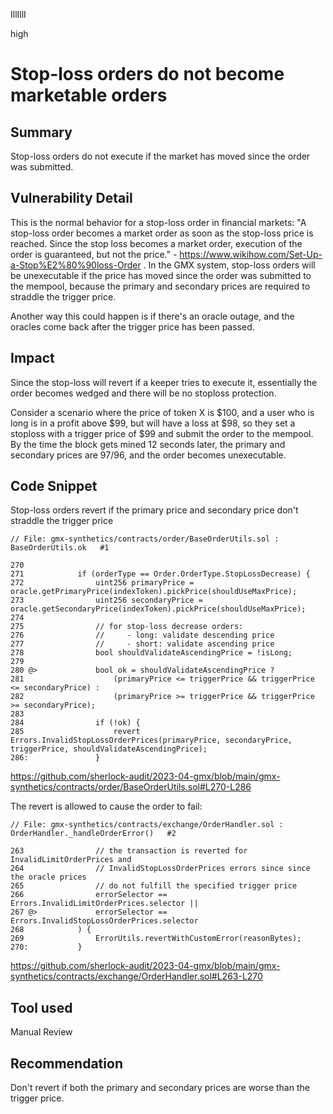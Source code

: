 IllIllI

high

# Stop-loss orders do not become marketable orders

## Summary

Stop-loss orders do not execute if the market has moved since the order was submitted.


## Vulnerability Detail

This is the normal behavior for a stop-loss order in financial markets: "A stop-loss order becomes a market order as soon as the stop-loss price is reached. Since the stop loss becomes a market order, execution of the order is guaranteed, but not the price." - https://www.wikihow.com/Set-Up-a-Stop%E2%80%90loss-Order . In the GMX system, stop-loss orders will be unexecutable if the price has moved since the order was submitted to the mempool, because the primary and secondary prices are required to straddle the trigger price.

Another way this could happen is if there's an oracle outage, and the oracles come back after the trigger price has been passed.

## Impact

Since the stop-loss will revert if a keeper tries to execute it, essentially the order becomes wedged and there will be no stoploss protection.

Consider a scenario where the price of token X is $100, and a user who is long is in a profit above $99, but will have a loss at $98, so they set a stoploss with a trigger price of $99 and submit the order to the mempool. By the time the block gets mined 12 seconds later, the primary and secondary prices are $97/$96, and the order becomes unexecutable.


## Code Snippet

Stop-loss orders revert if the primary price and secondary price don't straddle the trigger price
```solidity
// File: gmx-synthetics/contracts/order/BaseOrderUtils.sol : BaseOrderUtils.ok   #1

270    
271            if (orderType == Order.OrderType.StopLossDecrease) {
272                uint256 primaryPrice = oracle.getPrimaryPrice(indexToken).pickPrice(shouldUseMaxPrice);
273                uint256 secondaryPrice = oracle.getSecondaryPrice(indexToken).pickPrice(shouldUseMaxPrice);
274    
275                // for stop-loss decrease orders:
276                //     - long: validate descending price
277                //     - short: validate ascending price
278                bool shouldValidateAscendingPrice = !isLong;
279    
280 @>             bool ok = shouldValidateAscendingPrice ?
281                    (primaryPrice <= triggerPrice && triggerPrice <= secondaryPrice) :
282                    (primaryPrice >= triggerPrice && triggerPrice >= secondaryPrice);
283    
284                if (!ok) {
285                    revert Errors.InvalidStopLossOrderPrices(primaryPrice, secondaryPrice, triggerPrice, shouldValidateAscendingPrice);
286:               }
```
https://github.com/sherlock-audit/2023-04-gmx/blob/main/gmx-synthetics/contracts/order/BaseOrderUtils.sol#L270-L286

The revert is allowed to cause the order to fail:
```solidity
// File: gmx-synthetics/contracts/exchange/OrderHandler.sol : OrderHandler._handleOrderError()   #2

263                // the transaction is reverted for InvalidLimitOrderPrices and
264                // InvalidStopLossOrderPrices errors since since the oracle prices
265                // do not fulfill the specified trigger price
266                errorSelector == Errors.InvalidLimitOrderPrices.selector ||
267 @>             errorSelector == Errors.InvalidStopLossOrderPrices.selector
268            ) {
269                ErrorUtils.revertWithCustomError(reasonBytes);
270:           }
```
https://github.com/sherlock-audit/2023-04-gmx/blob/main/gmx-synthetics/contracts/exchange/OrderHandler.sol#L263-L270


## Tool used

Manual Review


## Recommendation

Don't revert if both the primary and secondary prices are worse than the trigger price.


